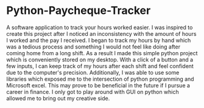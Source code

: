 # Python-Paycheque-Tracker
A software application to track your hours worked easier.
I was inspired to create this project after I noticed an inconsistency with the amount of hours I worked and the pay I received. I began to track my hours by hand which was a tedious process and something I would not feel like doing after coming home from a long shift. As a result I made this simple python project which is conveniently stored on my desktop. With a click of a button and a few inputs, I can keep track of my hours after each shift and feel confident due to the computer's precision. Additionally, I was able to use some libraries which exposed me to the intersection of python programming and Microsoft excel. This may prove to be beneficial in the future if I pursue a career in finance. 
I only got to play around with GUI on python which allowed me to bring out my creative side. 
